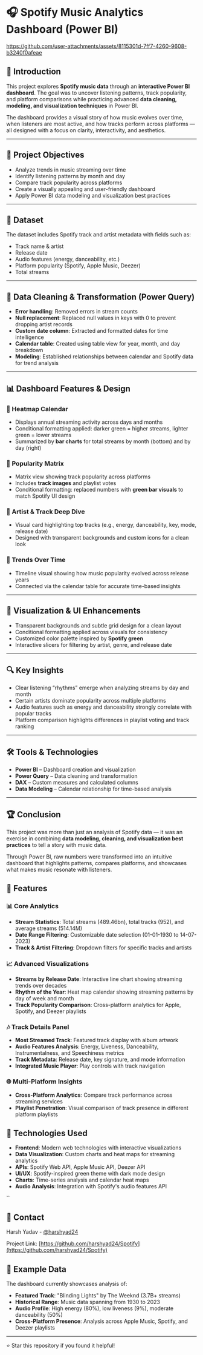 
# 🎧 Spotify Music Analytics Dashboard (Power BI)
https://github.com/user-attachments/assets/8115301d-7ff7-4260-9608-b3240f0afeae

## 📖 Introduction

This project explores **Spotify music data** through an **interactive Power BI dashboard**. The goal was to uncover listening patterns, track popularity, and platform comparisons while practicing advanced **data cleaning, modeling, and visualization techniques** in Power BI.

The dashboard provides a visual story of how music evolves over time, when listeners are most active, and how tracks perform across platforms — all designed with a focus on clarity, interactivity, and aesthetics.

---

## 🎯 Project Objectives

* Analyze trends in music streaming over time
* Identify listening patterns by month and day
* Compare track popularity across platforms
* Create a visually appealing and user-friendly dashboard
* Apply Power BI data modeling and visualization best practices

---

## 📂 Dataset

The dataset includes Spotify track and artist metadata with fields such as:

* Track name & artist
* Release date
* Audio features (energy, danceability, etc.)
* Platform popularity (Spotify, Apple Music, Deezer)
* Total streams

---

## 🔧 Data Cleaning & Transformation (Power Query)

* **Error handling**: Removed errors in stream counts
* **Null replacement**: Replaced null values in keys with 0 to prevent dropping artist records
* **Custom date column**: Extracted and formatted dates for time intelligence
* **Calendar table**: Created using table view for year, month, and day breakdown
* **Modeling**: Established relationships between calendar and Spotify data for trend analysis

---

## 📊 Dashboard Features & Design

### 🔹 Heatmap Calendar

* Displays annual streaming activity across days and months
* Conditional formatting applied: darker green = higher streams, lighter green = lower streams
* Summarized by **bar charts** for total streams by month (bottom) and by day (right)

### 🔹 Popularity Matrix

* Matrix view showing track popularity across platforms
* Includes **track images** and playlist votes
* Conditional formatting: replaced numbers with **green bar visuals** to match Spotify UI design

### 🔹 Artist & Track Deep Dive

* Visual card highlighting top tracks (e.g., energy, danceability, key, mode, release date)
* Designed with transparent backgrounds and custom icons for a clean look

### 🔹 Trends Over Time

* Timeline visual showing how music popularity evolved across release years
* Connected via the calendar table for accurate time-based insights

---

## 🎨 Visualization & UI Enhancements

* Transparent backgrounds and subtle grid design for a clean layout
* Conditional formatting applied across visuals for consistency
* Customized color palette inspired by **Spotify green**
* Interactive slicers for filtering by artist, genre, and release date

---

## 🔍 Key Insights

* Clear listening “rhythms” emerge when analyzing streams by day and month
* Certain artists dominate popularity across multiple platforms
* Audio features such as energy and danceability strongly correlate with popular tracks
* Platform comparison highlights differences in playlist voting and track ranking

---

## 🛠 Tools & Technologies

* **Power BI** – Dashboard creation and visualization
* **Power Query** – Data cleaning and transformation
* **DAX** – Custom measures and calculated columns
* **Data Modeling** – Calendar relationship for time-based analysis

---

## 🏆 Conclusion

This project was more than just an analysis of Spotify data — it was an exercise in combining **data modeling, cleaning, and visualization best practices** to tell a story with music data.

Through Power BI, raw numbers were transformed into an intuitive dashboard that highlights patterns, compares platforms, and showcases what makes music resonate with listeners.

## 🎵 Features

### 📊 Core Analytics
- **Stream Statistics**: Total streams (489.46bn), total tracks (952), and average streams (514.14M)
- **Date Range Filtering**: Customizable date selection (01-01-1930 to 14-07-2023)
- **Track & Artist Filtering**: Dropdown filters for specific tracks and artists

### 📈 Advanced Visualizations
- **Streams by Release Date**: Interactive line chart showing streaming trends over decades
- **Rhythm of the Year**: Heat map calendar showing streaming patterns by day of week and month
- **Track Popularity Comparison**: Cross-platform analytics for Apple, Spotify, and Deezer playlists

### 🎶 Track Details Panel
- **Most Streamed Track**: Featured track display with album artwork
- **Audio Features Analysis**: Energy, Liveness, Danceability, Instrumentalness, and Speechiness metrics
- **Track Metadata**: Release date, key signature, and mode information
- **Integrated Music Player**: Play controls with track navigation

### 🌐 Multi-Platform Insights
- **Cross-Platform Analytics**: Compare track performance across streaming services
- **Playlist Penetration**: Visual comparison of track presence in different platform playlists

## 🚀 Technologies Used

- **Frontend**: Modern web technologies with interactive visualizations
- **Data Visualization**: Custom charts and heat maps for streaming analytics
- **APIs**: Spotify Web API, Apple Music API, Deezer API
- **UI/UX**: Spotify-inspired green theme with dark mode design
- **Charts**: Time-series analysis and calendar heat maps
- **Audio Analysis**: Integration with Spotify's audio features API

``

## 📧 Contact

Harsh Yadav - [@harshyad24](https://github.com/harshyad24)

Project Link: [https://github.com/harshyad24/Spotify](https://github.com/harshyad24/Spotify)


## 🌟 Example Data

The dashboard currently showcases analysis of:
- **Featured Track**: "Blinding Lights" by The Weeknd (3.7B+ streams)
- **Historical Range**: Music data spanning from 1930 to 2023
- **Audio Profile**: High energy (80%), low liveness (9%), moderate danceability (50%)
- **Cross-Platform Presence**: Analysis across Apple Music, Spotify, and Deezer playlists

---

⭐ Star this repository if you found it helpful!
